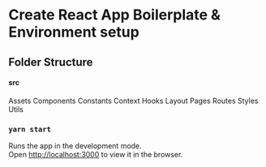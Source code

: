 # Create React App Boilerplate & Environment setup

## Folder Structure

#### src

Assets
Components
Constants
Context
Hooks
Layout
Pages
Routes
Styles
Utils

### `yarn start`

Runs the app in the development mode.\
Open [http://localhost:3000](http://localhost:3000) to view it in the browser.
